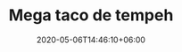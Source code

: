 ---
title: "Mega taco de tempeh"
date: 2020-05-06T14:46:10+06:00
description: "Mega taco de tempeh"
type: "recipe"
image: "images/recipes/mega-taco-tempeh.png"
cuisine: Mexicana
suitableForDiet: VeganDiet
yield: 4 porciones
prepTime: 30
cookTime: 50
totalTime: 45
categories: plato principal
tags: 
- "carne vegetal"
- "tempeh"
- "tacos"
ingredients:
- 4 tortillas grandes de trigo
- 250g tempeh
- 100g chorizo vegano
- 2 aguacates
- 100g col lombarda
- 50g frijoles refritos
- 2 tomates
- 20g brotes 
- 1/2 lechuga
- 1 puñado cilantro picado
- 4 cdtas salsa picante
- 1 chile fresco
- 1 cebolla picada
- 1 limón
- aceite de girasol
- sal
directions:
- Pon una olla con agua y un puñado de sal al fuego. Corta la lombarda en juliana, y cuando el agua hierva, ponlas a escaldar un par de minutos.
- Cuando se hayan ablandado ligeramente sin perder su toque crujiente escúrrelas y reserva. 
- Pon unas gotitas de aceite en una sartén y sofríe ligeramente el chorizo cortado en taquitos. Retira los trozos de chorizo, reserva el aceite.
- En la misma sartén con el aceite sobrante saltea el tempeh cortado también en taquitos. Una vez dorados, retíralos de la sartén y reserva.
- Trocea los tomates y el aguacate. 
- Lava y corta la lechuga.
- Calienta los frijoles refritos. 
- Por otro lado calienta, ligeramente, también la tortilla.
- Una vez tengas la tortilla caliente, pero cuidado con no tostarla para que no pierda su flexibilidad, unta el interior de la tortilla con los frijoles y empieza a montar el Mega Taco Tempeh. 
- Te aconsejo rellenar empezando con una base de lechuga, para que aguante los jugos y no se vuelva “soggy”, encima de los frijoles y sigue con lombarda, chorizo, cebolla, tomates, cilantro, aguacate, los taquitos de tempeh y los brotes. 
- Termina con salsa picante, chile fresco, un par de gotas de zumo de limón y una pizca de sal.
tips: Los tacos en México son hechos con tortillas pequeñas y por lo general de maíz. La receta del mega taco de tempeh se inspira en las tortillas del norte del país, donde existen unas tortillas gigantes llamadas "tortillas sobaqueras" hechas a mano con harina de trigo que se extienden con la ayuda de los brazos, de ahí su peculiar nombre. 

---